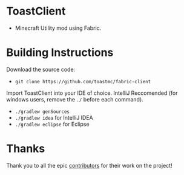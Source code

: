 # ToastClient
 
 - Minecraft Utility mod using Fabric.
 
 # Building Instructions
 
Download the source code:
 - `git clone https://github.com/toastmc/fabric-client`

Import ToastClient into your IDE of choice. IntelliJ Reccomended (for windows users, remove the `./` before each command).
- `./gradlew genSources`
- `./gradlew idea` for IntelliJ IDEA
- `./gradlew eclipse` for Eclipse

# Thanks

Thank you to all the epic [contributors](https://github.com/RemainingToast/ToastClient/graphs/contributors) for their work on the project!
